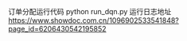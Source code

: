 订单分配运行代码 python run_dqn.py
运行日志地址 https://www.showdoc.com.cn/1096902533541848?page_id=6206430542195852
